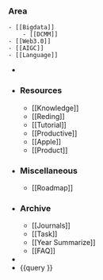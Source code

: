 ### Area
	- [[Bigdata]]
		- [[DCMM]]
	- [[Web3.0]]
	- [[AIGC]]
	- [[Language]]
-
- ### Resources
	- [[Knowledge]]
	- [[Reding]]
	- [[Tutorial]]
	- [[Productive]]
	- [[Apple]]
	- [[Product]]
- ### Miscellaneous
	- [[Roadmap]]
- ### Archive
	- [[Journals]]
	- [[Task]]
	- [[Year Summarize]]
	- [[FAQ]]
-
- {{query }}